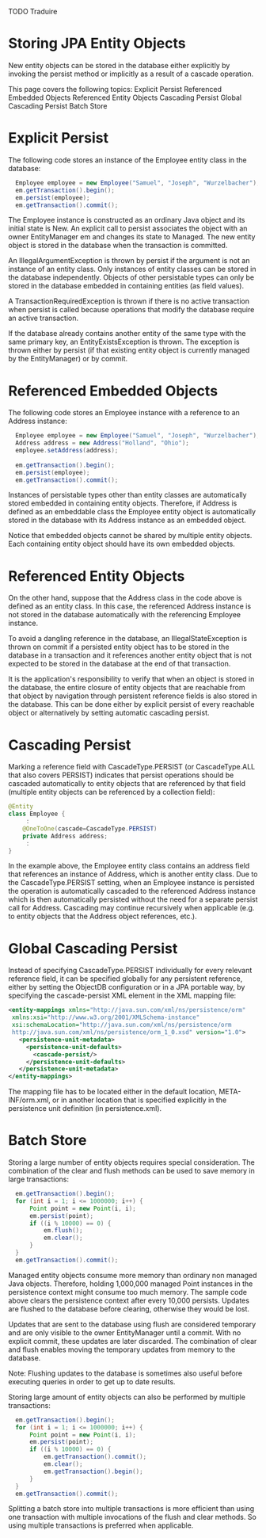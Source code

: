 TODO Traduire

# Storing JPA Entity Objects
New entity objects can be stored in the database either explicitly by invoking the persist method or implicitly as a result of a cascade operation.

This page covers the following topics:
Explicit Persist
Referenced Embedded Objects
Referenced Entity Objects
Cascading Persist
Global Cascading Persist
Batch Store

# Explicit Persist
The following code stores an instance of the Employee entity class in the database:
```Java
  Employee employee = new Employee("Samuel", "Joseph", "Wurzelbacher");
  em.getTransaction().begin();
  em.persist(employee);
  em.getTransaction().commit();
```

The Employee instance is constructed as an ordinary Java object and its initial state is New. An explicit call to persist associates the object with an owner EntityManager em and changes its state to Managed. The new entity object is stored in the database when the transaction is committed.

An IllegalArgumentException is thrown by persist if the argument is not an instance of an entity class. Only instances of entity classes can be stored in the database independently. Objects of other persistable types can only be stored in the database embedded in containing entities (as field values).

A TransactionRequiredException is thrown if there is no active transaction when persist is called because operations that modify the database require an active transaction.

If the database already contains another entity of the same type with the same primary key, an EntityExistsException is thrown. The exception is thrown either by persist (if that existing entity object is currently managed by the EntityManager) or by commit.

# Referenced Embedded Objects
The following code stores an Employee instance with a reference to an Address instance:
```Java
  Employee employee = new Employee("Samuel", "Joseph", "Wurzelbacher");
  Address address = new Address("Holland", "Ohio");
  employee.setAddress(address);
 
  em.getTransaction().begin();
  em.persist(employee);
  em.getTransaction().commit();
```
Instances of persistable types other than entity classes are automatically stored embedded in containing entity objects. Therefore, if Address is defined as an embeddable class the Employee entity object is automatically stored in the database with its Address instance as an embedded object.

Notice that embedded objects cannot be shared by multiple entity objects. Each containing entity object should have its own embedded objects.

# Referenced Entity Objects
On the other hand, suppose that the Address class in the code above is defined as an entity class. In this case, the referenced Address instance is not stored in the database automatically with the referencing Employee instance.

To avoid a dangling reference in the database, an IllegalStateException is thrown on commit if a persisted entity object has to be stored in the database in a transaction and it references another entity object that is not expected to be stored in the database at the end of that transaction.

It is the application's responsibility to verify that when an object is stored in the database, the entire closure of entity objects that are reachable from that object by navigation through persistent reference fields is also stored in the database. This can be done either by explicit persist of every reachable object or alternatively by setting automatic cascading persist.

# Cascading Persist
Marking a reference field with CascadeType.PERSIST (or CascadeType.ALL that also covers PERSIST) indicates that persist operations should be cascaded automatically to entity objects that are referenced by that field (multiple entity objects can be referenced by a collection field):
```Java
@Entity
class Employee {
     :
    @OneToOne(cascade=CascadeType.PERSIST)
    private Address address;
     :
}
```
In the example above, the Employee entity class contains an address field that references an instance of Address, which is another entity class. Due to the CascadeType.PERSIST setting, when an Employee instance is persisted the operation is automatically cascaded to the referenced Address instance which is then automatically persisted without the need for a separate persist call for Address. Cascading may continue recursively when applicable (e.g. to entity objects that the Address object references, etc.).

# Global Cascading Persist
Instead of specifying CascadeType.PERSIST individually for every relevant reference field, it can be specified globally for any persistent reference, either by setting the ObjectDB configuration or in a JPA portable way, by specifying the cascade-persist XML element in the XML mapping file:

```XML
<entity-mappings xmlns="http://java.sun.com/xml/ns/persistence/orm"
 xmlns:xsi="http://www.w3.org/2001/XMLSchema-instance"
 xsi:schemaLocation="http://java.sun.com/xml/ns/persistence/orm
 http://java.sun.com/xml/ns/persistence/orm_1_0.xsd" version="1.0">
   <persistence-unit-metadata>
     <persistence-unit-defaults>
       <cascade-persist/>
     </persistence-unit-defaults>
   </persistence-unit-metadata>
</entity-mappings>
```
The mapping file has to be located either in the default location, META-INF/orm.xml, or in another location that is specified explicitly in the persistence unit definition (in persistence.xml).

# Batch Store
Storing a large number of entity objects requires special consideration. The combination of the clear and flush methods can be used to save memory in large transactions:

```Java
  em.getTransaction().begin();
  for (int i = 1; i <= 1000000; i++) {
      Point point = new Point(i, i);
      em.persist(point);
      if ((i % 10000) == 0) {
          em.flush();
          em.clear();
      }
  }
  em.getTransaction().commit();
```
Managed entity objects consume more memory than ordinary non managed Java objects. Therefore, holding 1,000,000 managed Point instances in the persistence context might consume too much memory. The sample code above clears the persistence context after every 10,000 persists. Updates are flushed to the database before clearing, otherwise they would be lost.

Updates that are sent to the database using flush are considered temporary and are only visible to the owner EntityManager until a commit. With no explicit commit, these updates are later discarded. The combination of clear and flush enables moving the temporary updates from memory to the database.

Note: Flushing updates to the database is sometimes also useful before executing queries in order to get up to date results.

Storing large amount of entity objects can also be performed by multiple transactions:

```Java
  em.getTransaction().begin();
  for (int i = 1; i <= 1000000; i++) {
      Point point = new Point(i, i);
      em.persist(point);
      if ((i % 10000) == 0) {
          em.getTransaction().commit();
          em.clear();          
          em.getTransaction().begin();
      }
  }
  em.getTransaction().commit();
```

Splitting a batch store into multiple transactions is more efficient than using one transaction with multiple invocations of the flush and clear methods. So using multiple transactions is preferred when applicable.